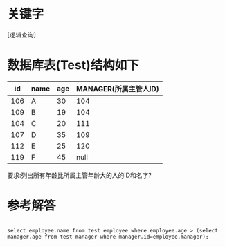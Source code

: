 # 关键字

[逻辑查询]

# 数据库表(Test)结构如下
| id | name | age | MANAGER(所属主管人ID) |
| --- | --- | --- | --- |
| 106 | A | 30 | 104 |
| 109 | B | 19 | 104 |
| 104 | C | 20 | 111 |
| 107 | D | 35 | 109 |
| 112 | E | 25 | 120 |
| 119 | F | 45 | null |
要求:列出所有年龄比所属主管年龄大的人的ID和名字?

# 参考解答
```

select employee.name from test employee where employee.age > (select manager.age from test manager where manager.id=employee.manager);
```




